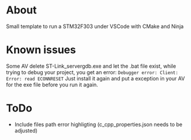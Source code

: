 # About
Small template to run a STM32F303 under VSCode with CMake and Ninja

# Known issues
Some AV delete ST-Link_servergdb.exe and let the .bat file exist, while trying to debug your project, you get an error:
`Debugger error: Client: Error: read ECONNRESET`
Just install it again and put a exception in your AV for the exe file before you run it again.

# ToDo
- Include files path error highligting (c_cpp_properties.json needs to be adjusted)